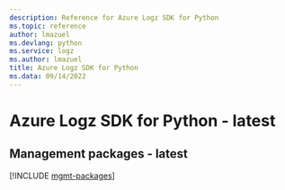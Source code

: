 ```yaml
---
description: Reference for Azure Logz SDK for Python
ms.topic: reference
author: lmazuel
ms.devlang: python
ms.service: logz
ms.author: lmazuel
title: Azure Logz SDK for Python
ms.data: 09/14/2022
---
```

# Azure Logz SDK for Python - latest

## Management packages - latest
[!INCLUDE [mgmt-packages](logz-mgmt-index.md)]
